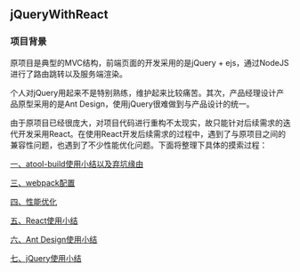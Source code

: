 jQueryWithReact
---

### 项目背景

原项目是典型的MVC结构，前端页面的开发采用的是jQuery + ejs，通过NodeJS进行了路由跳转以及服务端渲染。

个人对jQuery用起来不是特别熟练，维护起来比较痛苦。其次，产品经理设计产品原型采用的是Ant Design，使用jQuery很难做到与产品设计的统一。

由于原项目已经很庞大，对项目代码进行重构不太现实，故只能针对后续需求的迭代开发采用React。在使用React开发后续需求的过程中，遇到了与原项目之间的兼容性问题，也遇到了不少性能优化问题。下面将整理下具体的摸索过程：

[一、atool-build使用小结以及弃坑缘由](https://github.com/Bian2017/jQueryWithReact/blob/master/doc/docs/%E4%B8%80%E3%80%81%08atool-build%E4%BD%BF%E7%94%A8%E5%B0%8F%E7%BB%93%E4%BB%A5%E5%8F%8A%E5%BC%83%E5%9D%91%E7%BC%98%E7%94%B1.md)

[三、webpack配置](https://github.com/Bian2017/jQueryWithReact/blob/master/doc/docs/%E4%B8%89%E3%80%81webpack%E9%85%8D%E7%BD%AE.md)

[四、性能优化](https://github.com/Bian2017/jQueryWithReact/blob/master/doc/docs/%E5%9B%9B%E3%80%81%E6%80%A7%E8%83%BD%E4%BC%98%E5%8C%96.md)

[五、React使用小结](https://github.com/Bian2017/jQueryWithReact/blob/master/doc/docs/%E4%BA%94%E3%80%81React%E4%BD%BF%E7%94%A8%08%E5%B0%8F%E7%BB%93.md)

[六、Ant Design使用小结](https://github.com/Bian2017/jQueryWithReact/blob/master/doc/docs/%E5%85%AD%E3%80%81Ant%20Desgin%E4%BD%BF%E7%94%A8%E5%B0%8F%E7%BB%93.md)

[七、jQuery使用小结](https://github.com/Bian2017/jQueryWithReact/blob/master/doc/docs/%E4%B8%83%E3%80%81jQuery%E4%BD%BF%E7%94%A8%E5%B0%8F%E7%BB%93.md)